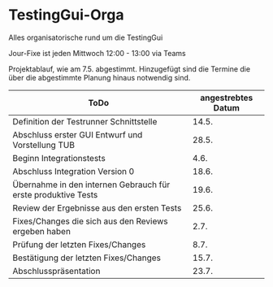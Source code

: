 # TestingGui-Orga
Alles organisatorische rund um die TestingGui

Jour-Fixe ist jeden Mittwoch 12:00 - 13:00 via Teams

Projektablauf, wie am 7.5. abgestimmt. Hinzugefügt sind die Termine die über die abgestimmte Planung hinaus notwendig sind.

| ToDo                                                         | angestrebtes Datum |
| ------------------------------------------------------------ | ------------------ |
| Definition der Testrunner Schnittstelle                      | 14.5.              |
| Abschluss erster GUI Entwurf und Vorstellung TUB             | 28.5.              |
| Beginn Integrationstests                                     | 4.6.               |
| Abschluss Integration Version 0                              | 18.6.              |
| Übernahme in den internen Gebrauch für erste produktive Tests | 19.6.              |
| Review der Ergebnisse aus den ersten Tests                   | 25.6.              |
| Fixes/Changes die sich aus den Reviews ergeben haben         | 2.7.               |
| Prüfung der letzten Fixes/Changes                            | 8.7.               |
| Bestätigung der letzten Fixes/Changes                        | 15.7.              |
| Abschlusspräsentation                                        | 23.7.              |

